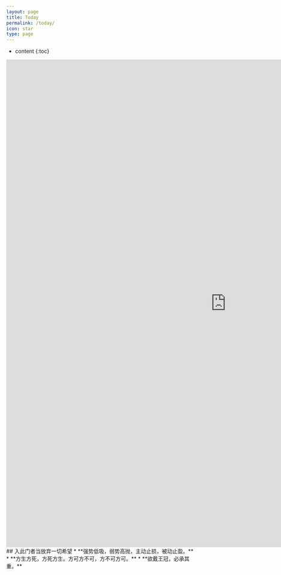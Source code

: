 ```yaml
---
layout: page
title: Today
permalink: /today/
icon: star
type: page
---
```

* content
{:toc}
<iframe frameborder="0" width="1170" height="1300" scrolling="no" src="http://paper.7h365.com/Members/MemberIndex"></iframe>
## 入此门者当放弃一切希望
* **强势低吸，弱势高抛，主动止损，被动止盈。**
* **方生方死，方死方生。方可方不可，方不可方可。**
* **欲戴王冠，必承其重。**
